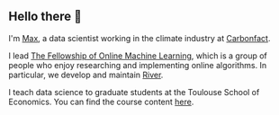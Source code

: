 ## Hello there 👋

I'm [Max](https://maxhalford.github.io/bio), a data scientist working in the climate industry at [Carbonfact](https://www.carbonfact.com/).

I lead [The Fellowship of Online Machine Learning](https://www.notion.so/maxhalford/The-Fellowship-of-Online-Machine-Learning-8a264829ccf345a4b2627de38139ec8b?pvs=4), which is a group of people who enjoy researching and implementing online algorithms. In particular, we develop and maintain [River](https://riverml.xyz/0.19.0/).

I teach data science to graduate students at the Toulouse School of Economics. You can find the course content [here](https://maxhalford.notion.site/Teaching-41247061b73349c8b22888a6218108a3?pvs=4).

